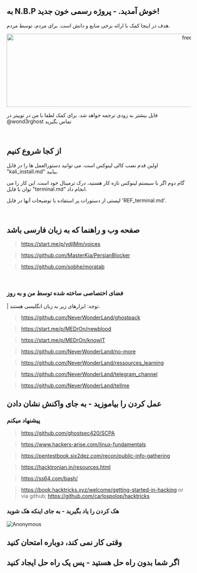 ## به N.B.P خوش آمدید. - پروژه رسمی خون جدید!

هدف در اینجا کمک با ارائه برخی منابع و دانش است. برای مردم، توسط مردم.

<p align="center">
  <img width="1000" height="200" src="https://images.squarespace-cdn.com/content/v1/5e3a20bb6287bb6577adb092/1629846565191-1MRB2FK5RFSPNDLZJB11/Freedom+banner+6.jpg?format=1000w" alt="freedom">
</p>

 فایل بیشتر به زودی ترجمه خواهد شد. برای کمک لطفا با من در توییتر در @wond3rghost تماس بگیرید

</br>

## از کجا شروع کنیم

اولین قدم نصب کالی لینوکس است. می توانید دستورالعمل ها را در فایل "kali_install.md" بیابید.

گام دوم اگر با سیستم لینوکس تازه کار هستید، درک ترمینال خود است. این کار را می توان با فایل "terminal.md" انجام داد.

لیستی از دستورات پر استفاده با توضیحات آنها در فایل 'REF_terminal.md'.

</br>

## صفحه وب و راهنما که به زبان فارسی باشد

  > https://start.me/p/ydjlMm/voices

  > https://github.com/MasterKia/PersianBlocker

  > https://github.com/sobhe/moratab


</br>

### فضای اختصاصی ساخته شده توسط من و به روز

| توجه: ابزارهای زیر به زبان انگلیسی هستند.

  > https://github.com/NeverWonderLand/ghostpack
  
  > https://start.me/p/MEDrOn/newblood
 
  > https://start.me/p/MEDrOn/knowIT
 
  > https://github.com/NeverWonderLand/no-more
 
  > https://github.com/NeverWonderLand/ressources_learning
 
  > https://github.com/NeverWonderLand/telegram_channel

  > https://github.com/NeverWonderLand/tellme

  ## عمل کردن را بیاموزید - به جای واکنش نشان دادن

  ### پیشنهاد میکنم

  > https://github.com/ghostsec420/SCPA

> https://www.hackers-arise.com/linux-fundamentals

> https://pentestbook.six2dez.com/recon/public-info-gathering

> https://hacktronian.in/resources.html

> https://ss64.com/bash/

> https://book.hacktricks.xyz/welcome/getting-started-in-hacking
        or via github; https://github.com/carlospolop/hacktricks

### هک کردن را یاد بگیرید - به جای اینکه هک شوید

![Anonymous](https://user-images.githubusercontent.com/64184513/171263895-ef0fafc8-24c9-4f0b-81c4-8d114629fff3.jpg)

## وقتی کار نمی کند، دوباره امتحان کنید
## اگر شما بدون راه حل هستید - پس یک راه حل ایجاد کنید
